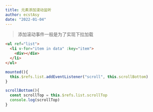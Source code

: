 ```yaml
---
title: 元素添加滚动监听
author: ecstAsy
date: "2022-01-04"
---
```


> 添加滚动事件一般是为了实现下拉加载

```html
<ul ref="list">
  <li v-for="item in data" :key="item">
    <div></div>
  </li>
</ul>
```

```js
mounted(){
  this.$refs.list.addEventListener("scroll", this.scrollBottom)
}

scrollBottom(){
  const scrollTop = this.$refs.list.scrollTop
  console.log(scrollTop)
}
```
